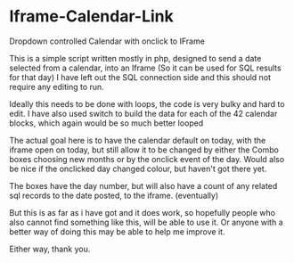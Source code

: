 # Iframe-Calendar-Link
Dropdown controlled Calendar with onclick to IFrame

This is a simple script written mostly in php, designed to send a date selected from a calendar, into an Iframe (So it can be used for SQL results for that day)
I have left out the SQL connection side and this should not require any editing to run.

Ideally this needs to be done with loops, the code is very bulky and hard to edit.
I have also used switch to build the data for each of the 42 calendar blocks, which again would be so much better looped

The actual goal here is to have the calendar default on today, with the iframe open on today, but still allow it to be changed by either the Combo boxes choosing new months or
by the onclick event of the day. Would also be nice if the onclicked day changed colour, but haven't got there yet.

The boxes have the day number, but will also have a count of any related sql records to the date posted, to the iframe. (eventually)

But this is as far as i have got and it does work, so hopefully people who also cannot find something like this, will be able to use it.
Or anyone with a better way of doing this may be able to help me improve it.

Either way, thank you.
